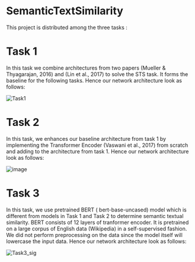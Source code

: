 # SemanticTextSimilarity

This project is distributed among the three tasks :

# Task 1
In this task we combine architectures from two papers (Mueller & Thyagarajan,
2016) and (Lin et al., 2017) to solve the STS task. It forms the baseline for the
following tasks. Hence our network architecture look as follows:

![Task1](https://user-images.githubusercontent.com/94236355/177093288-106d5ffa-8da3-4efe-a4c8-8d474699b9ce.PNG)

# Task 2
In this task, we enhances our baseline architecture from task 1 by implementing the
Transformer Encoder (Vaswani et al., 2017) from scratch and adding to the architecture
from task 1. Hence our network architecture look as follows:

![image](https://user-images.githubusercontent.com/94236355/177093053-bd0a51bf-7562-42ff-88dc-7c5e5571e74d.png)

# Task 3
In this task, we use pretrained BERT ( bert-base-uncased) model which is different from models in
Task 1 and Task 2 to determine semantic textual similarity. BERT consists of 12 layers of tranformer
encoder. It is pretrained on a large corpus of English data (Wikipedia) in a self-supervised fashion.
We did not perform preprocessing on the data since the model itself will lowercase the input data.
Hence our network architecture look as follows:

![Task3_sig](https://user-images.githubusercontent.com/94236355/177093587-85fddff3-849d-4a17-8736-5c1ef3cb2c4a.PNG)


